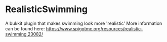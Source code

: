 # RealisticSwimming
A bukkit plugin that makes swimming look more 'realistic'
More information can be found here: https://www.spigotmc.org/resources/realistic-swimming.23082/
